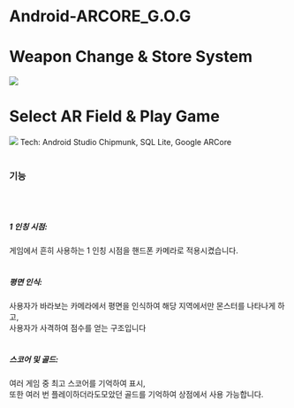 # Android-ARCORE_G.O.G
<p align ="center">
<h1>Weapon Change & Store System</h1>
<img src = "https://user-images.githubusercontent.com/47212854/185969460-144775f7-b794-4e5e-89ea-f924c3ef2176.gif">
</p>
<p align ="center">
<h1>Select AR Field & Play Game</h1>
<img src = "https://user-images.githubusercontent.com/47212854/185970277-b95d4488-bbd4-4e02-96c0-656afad09b01.gif">
Tech: Android Studio Chipmunk, SQL Lite, Google ARCore<br></br>
<h3>기능</h3><br></br>
<h5>1 인칭 시점:</h5> 게임에서 흔히 사용하는 1 인칭 시점을 핸드폰 카메라로 적용시켰습니다.<br></br>
<h5>평면 인식:</h5> 사용자가 바라보는 카메라에서 평면을 인식하여 해당 지역에서만 몬스터를 나타나게 하고,<br> 사용자가 사격하여 점수를 얻는 구조입니다<br></br>
<h5>스코어 및 골드:</h5> 여러 게임 중 최고 스코어를 기억하여 표시,<br> 또한 여러 번 플레이하더라도모았던 골드를 기억하여 상점에서 사용 가능합니다.<br></br>
</p>

